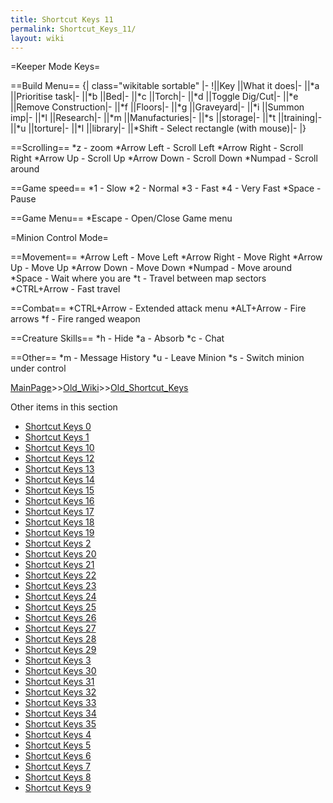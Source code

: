 ```yaml
---
title: Shortcut Keys 11
permalink: Shortcut_Keys_11/
layout: wiki
---
```

=Keeper Mode Keys=

==Build Menu==
{| class=&quot;wikitable sortable&quot;
|-
!||Key  ||What it does|- 
 ||*a   ||Prioritise task|- 
 ||*b   ||Bed|- 
 ||*c   ||Torch|- 
 ||*d   ||Toggle Dig/Cut|- 
 ||*e   ||Remove Construction|- 
 ||*f   ||Floors|- 
 ||*g   ||Graveyard|-
 ||*i   ||Summon imp|- 
 ||*l   ||Research|- 
 ||*m   ||Manufacturies|- 
 ||*s   ||storage|- 
 ||*t   ||training|- 
 ||*u   ||torture|- 
 ||*l   ||library|- 
 ||*Shift - Select rectangle (with mouse)|- 
|}

==Scrolling==
*z - zoom
*Arrow Left - Scroll Left
*Arrow Right - Scroll Right
*Arrow Up - Scroll Up
*Arrow Down - Scroll Down
*Numpad - Scroll around

==Game speed==
*1 - Slow
*2 - Normal
*3 - Fast
*4 - Very Fast
*Space - Pause

==Game Menu==
*Escape - Open/Close Game menu

=Minion Control Mode=

==Movement==
*Arrow Left - Move Left
*Arrow Right - Move Right
*Arrow Up - Move Up
*Arrow Down - Move Down
*Numpad - Move around
*Space - Wait where you are
*t - Travel between map sectors
*CTRL+Arrow - Fast travel

==Combat==
*CTRL+Arrow - Extended attack menu
*ALT+Arrow - Fire arrows
*f - Fire ranged weapon

==Creature Skills==
*h - Hide
*a - Absorb
*c - Chat

==Other==
*m - Message History
*u - Leave Minion
*s - Switch minion under control

[MainPage](/keeperrl_wiki/ "wikilink")>>[Old_Wiki](/keeperrl_wiki/Old_Wiki "wikilink")>>[Old_Shortcut_Keys](/keeperrl_wiki/Old_Shortcut_Keys "wikilink")

Other items in this section
-    [Shortcut Keys 0](/keeperrl_wiki/Shortcut_Keys_0 "wikilink")
-    [Shortcut Keys 1](/keeperrl_wiki/Shortcut_Keys_1 "wikilink")
-    [Shortcut Keys 10](/keeperrl_wiki/Shortcut_Keys_10 "wikilink")
-    [Shortcut Keys 12](/keeperrl_wiki/Shortcut_Keys_12 "wikilink")
-    [Shortcut Keys 13](/keeperrl_wiki/Shortcut_Keys_13 "wikilink")
-    [Shortcut Keys 14](/keeperrl_wiki/Shortcut_Keys_14 "wikilink")
-    [Shortcut Keys 15](/keeperrl_wiki/Shortcut_Keys_15 "wikilink")
-    [Shortcut Keys 16](/keeperrl_wiki/Shortcut_Keys_16 "wikilink")
-    [Shortcut Keys 17](/keeperrl_wiki/Shortcut_Keys_17 "wikilink")
-    [Shortcut Keys 18](/keeperrl_wiki/Shortcut_Keys_18 "wikilink")
-    [Shortcut Keys 19](/keeperrl_wiki/Shortcut_Keys_19 "wikilink")
-    [Shortcut Keys 2](/keeperrl_wiki/Shortcut_Keys_2 "wikilink")
-    [Shortcut Keys 20](/keeperrl_wiki/Shortcut_Keys_20 "wikilink")
-    [Shortcut Keys 21](/keeperrl_wiki/Shortcut_Keys_21 "wikilink")
-    [Shortcut Keys 22](/keeperrl_wiki/Shortcut_Keys_22 "wikilink")
-    [Shortcut Keys 23](/keeperrl_wiki/Shortcut_Keys_23 "wikilink")
-    [Shortcut Keys 24](/keeperrl_wiki/Shortcut_Keys_24 "wikilink")
-    [Shortcut Keys 25](/keeperrl_wiki/Shortcut_Keys_25 "wikilink")
-    [Shortcut Keys 26](/keeperrl_wiki/Shortcut_Keys_26 "wikilink")
-    [Shortcut Keys 27](/keeperrl_wiki/Shortcut_Keys_27 "wikilink")
-    [Shortcut Keys 28](/keeperrl_wiki/Shortcut_Keys_28 "wikilink")
-    [Shortcut Keys 29](/keeperrl_wiki/Shortcut_Keys_29 "wikilink")
-    [Shortcut Keys 3](/keeperrl_wiki/Shortcut_Keys_3 "wikilink")
-    [Shortcut Keys 30](/keeperrl_wiki/Shortcut_Keys_30 "wikilink")
-    [Shortcut Keys 31](/keeperrl_wiki/Shortcut_Keys_31 "wikilink")
-    [Shortcut Keys 32](/keeperrl_wiki/Shortcut_Keys_32 "wikilink")
-    [Shortcut Keys 33](/keeperrl_wiki/Shortcut_Keys_33 "wikilink")
-    [Shortcut Keys 34](/keeperrl_wiki/Shortcut_Keys_34 "wikilink")
-    [Shortcut Keys 35](/keeperrl_wiki/Shortcut_Keys_35 "wikilink")
-    [Shortcut Keys 4](/keeperrl_wiki/Shortcut_Keys_4 "wikilink")
-    [Shortcut Keys 5](/keeperrl_wiki/Shortcut_Keys_5 "wikilink")
-    [Shortcut Keys 6](/keeperrl_wiki/Shortcut_Keys_6 "wikilink")
-    [Shortcut Keys 7](/keeperrl_wiki/Shortcut_Keys_7 "wikilink")
-    [Shortcut Keys 8](/keeperrl_wiki/Shortcut_Keys_8 "wikilink")
-    [Shortcut Keys 9](/keeperrl_wiki/Shortcut_Keys_9 "wikilink")
